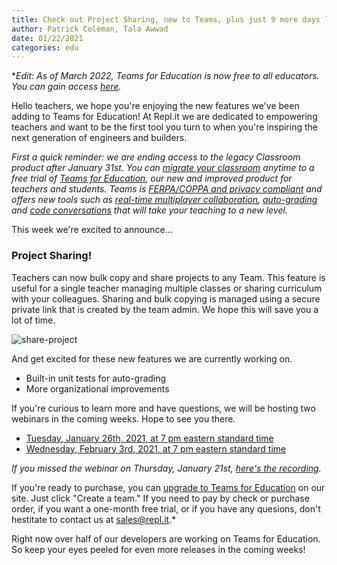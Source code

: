 ```yaml
---
title: Check out Project Sharing, new to Teams, plus just 9 more days left in Classroom
author: Patrick Coleman, Tala Awwad
date: 01/22/2021
categories: edu
---
```

**Edit: As of March 2022, Teams for Education is now free to all educators. You can gain access [here](https://replit.com/teams-for-education).*

Hello teachers, we hope you're enjoying the new features we've been adding  to Teams for Education! At Repl.it we are dedicated to empowering teachers and want to be the first tool you turn to when you're inspiring the next generation of engineers and builders.

*First a quick reminder: we are ending access to the legacy Classroom product after January 31st. You can [migrate your classroom](https://repl.it/classroom-migration) anytime to a free trial of [Teams for Education](https://repl.it/teams), our new and improved product for teachers and students. Teams is [FERPA/COPPA and privacy compliant](https://docs.repl.it/Teams/privacyFAQs) and offers new tools such as [real-time multiplayer collaboration](https://repl.it/site/multiplayer), [auto-grading](https://docs.repl.it/Teams/InputOutput) and [code conversations](https://docs.repl.it/Teams/Annotations) that will take your teaching to a new level.*

This week we're excited to announce...

### Project Sharing!

Teachers can now bulk copy and share projects to any Team. This feature is useful for a single teacher managing multiple classes or sharing curriculum with your colleagues. Sharing and bulk copying is managed using a secure private link that is created by the team admin. We hope this will save you a lot of time.

![share-project](https://blog.repl.it/images/teams_edu/share-project.gif)

And get excited for these new features we are currently working on. 
- Built-in unit tests for auto-grading
- More organizational improvements

If you're curious to learn more and have questions, we will be hosting two webinars in the coming weeks. Hope to see you there.
- [Tuesday, January 26th, 2021, at 7 pm eastern standard time](https://meet.google.com/ufs-yqce-grp)
- [Wednesday, February 3rd, 2021, at 7 pm eastern standard time](https://meet.google.com/amy-ohzu-qjj)

*If you missed the webinar on Thursday, January 21st, [here's the recording](https://youtu.be/r2RSLM1HugU).*

If you're ready to purchase, you can [upgrade to Teams for Education](https://repl.it/teams) on our site. Just click "Create a team." If you need to pay by check or purchase order, if you want a one-month free trial, or if you have any quesions, don't hestitate to contact us at [sales@repl.it](mailto:sales@repl.it).*

Right now over half of our developers are working on Teams for Education.
So keep your eyes peeled for even more releases in the coming weeks!